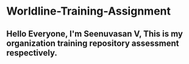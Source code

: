# Worldline-Training-Assignment
## Hello Everyone, I'm Seenuvasan V, This is my organization training repository assessment respectively.
 
